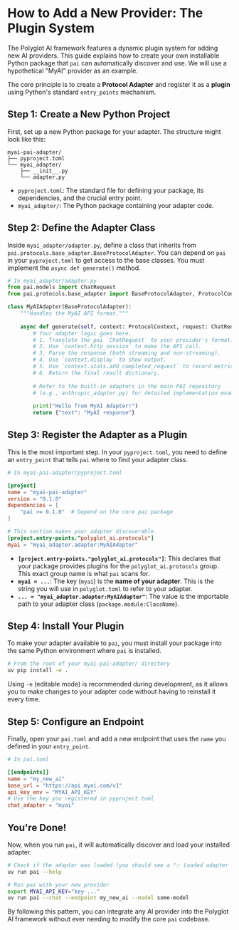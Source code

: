 # How to Add a New Provider: The Plugin System

The Polyglot AI framework features a dynamic plugin system for adding new AI providers. This guide explains how to create your own installable Python package that `pai` can automatically discover and use. We will use a hypothetical "MyAI" provider as an example.

The core principle is to create a **Protocol Adapter** and register it as a **plugin** using Python's standard `entry_points` mechanism.

## Step 1: Create a New Python Project

First, set up a new Python package for your adapter. The structure might look like this:

```
myai-pai-adapter/
├── pyproject.toml
└── myai_adapter/
    ├── __init__.py
    └── adapter.py
```

-   `pyproject.toml`: The standard file for defining your package, its dependencies, and the crucial entry point.
-   `myai_adapter/`: The Python package containing your adapter code.

## Step 2: Define the Adapter Class

Inside `myai_adapter/adapter.py`, define a class that inherits from `pai.protocols.base_adapter.BaseProtocolAdapter`. You can depend on `pai` in your `pyproject.toml` to get access to the base classes. You must implement the `async def generate()` method.

```python
# In myai_adapter/adapter.py
from pai.models import ChatRequest
from pai.protocols.base_adapter import BaseProtocolAdapter, ProtocolContext

class MyAIAdapter(BaseProtocolAdapter):
    """Handles the MyAI API format."""
    
    async def generate(self, context: ProtocolContext, request: ChatRequest, ...):
        # Your adapter logic goes here.
        # 1. Translate the pai `ChatRequest` to your provider's format.
        # 2. Use `context.http_session` to make the API call.
        # 3. Parse the response (both streaming and non-streaming).
        # 4. Use `context.display` to show output.
        # 5. Use `context.stats.add_completed_request` to record metrics.
        # 6. Return the final result dictionary.
        
        # Refer to the built-in adapters in the main PAI repository
        # (e.g., anthropic_adapter.py) for detailed implementation examples.
        
        print("Hello from MyAI Adapter!")
        return {"text": "MyAI response"}
```

## Step 3: Register the Adapter as a Plugin

This is the most important step. In your `pyproject.toml`, you need to define an `entry_point` that tells `pai` where to find your adapter class.

```toml
# In myai-pai-adapter/pyproject.toml

[project]
name = "myai-pai-adapter"
version = "0.1.0"
dependencies = [
    "pai >= 0.1.0"  # Depend on the core pai package
]

# This section makes your adapter discoverable
[project.entry-points."polyglot_ai.protocols"]
myai = "myai_adapter.adapter:MyAIAdapter"
```

-   **`[project.entry-points."polyglot_ai.protocols"]`**: This declares that your package provides plugins for the `polyglot_ai.protocols` group. This exact group name is what `pai` scans for.
-   **`myai = ...`**: The key (`myai`) is the **name of your adapter**. This is the string you will use in `polyglot.toml` to refer to your adapter.
-   **`... = "myai_adapter.adapter:MyAIAdapter"`**: The value is the importable path to your adapter class (`package.module:ClassName`).

## Step 4: Install Your Plugin

To make your adapter available to `pai`, you must install your package into the same Python environment where `pai` is installed.

```bash
# From the root of your myai-pai-adapter/ directory
uv pip install -e .
```
Using `-e` (editable mode) is recommended during development, as it allows you to make changes to your adapter code without having to reinstall it every time.

## Step 5: Configure an Endpoint

Finally, open your `pai.toml` and add a new endpoint that uses the `name` you defined in your `entry_point`.

```toml
# In pai.toml

[[endpoints]]
name = "my_new_ai"
base_url = "https://api.myai.com/v1"
api_key_env = "MYAI_API_KEY"
# Use the key you registered in pyproject.toml
chat_adapter = "myai"
```

## You're Done!

Now, when you run `pai`, it will automatically discover and load your installed adapter.

```bash
# Check if the adapter was loaded (you should see a "✅ Loaded adapter 'myai'..." message)
uv run pai --help

# Run pai with your new provider
export MYAI_API_KEY="key-..."
uv run pai --chat --endpoint my_new_ai --model some-model
```

By following this pattern, you can integrate any AI provider into the Polyglot AI framework without ever needing to modify the core `pai` codebase.
